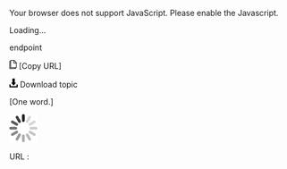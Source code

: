 Your browser does not support JavaScript. Please enable the Javascript.

Loading...

endpoint

![Copy URL](endpoint_files/Copy.png) [Copy URL]

![Download](endpoint_files/Download.png)
Download topic

[One word.]

![In progress](endpoint_files/activity-large.gif)

URL :


